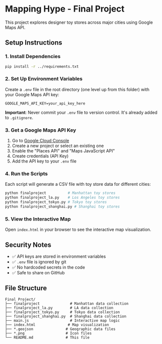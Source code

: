 # Mapping Hype - Final Project

This project explores designer toy stores across major cities using Google Maps API.

## Setup Instructions

### 1. Install Dependencies

```bash
pip install -r ../requirements.txt
```

### 2. Set Up Environment Variables

Create a `.env` file in the root directory (one level up from this folder) with your Google Maps API key:

```
GOOGLE_MAPS_API_KEY=your_api_key_here
```

**Important**: Never commit your `.env` file to version control. It's already added to `.gitignore`.

### 3. Get a Google Maps API Key

1. Go to [Google Cloud Console](https://console.cloud.google.com/)
2. Create a new project or select an existing one
3. Enable the "Places API" and "Maps JavaScript API"
4. Create credentials (API Key)
5. Add the API key to your `.env` file

### 4. Run the Scripts

Each script will generate a CSV file with toy store data for different cities:

```bash
python finalproject          # Manhattan toy stores
python finalproject_la.py    # Los Angeles toy stores
python finalproject_tokyo.py # Tokyo toy stores
python finalproject_shanghai.py # Shanghai toy stores
```

### 5. View the Interactive Map

Open `index.html` in your browser to see the interactive map visualization.

## Security Notes

- ✅ API keys are stored in environment variables
- ✅ `.env` file is ignored by git
- ✅ No hardcoded secrets in the code
- ✅ Safe to share on GitHub

## File Structure

```
Final Project/
├── finalproject              # Manhattan data collection
├── finalproject_la.py        # LA data collection
├── finalproject_tokyo.py     # Tokyo data collection
├── finalproject_shanghai.py  # Shanghai data collection
├── main.js                   # Interactive map logic
├── index.html               # Map visualization
├── *.geojson               # Geographic data files
├── *.png                   # Icon files
└── README.md               # This file
```
